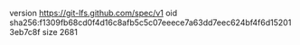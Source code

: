 version https://git-lfs.github.com/spec/v1
oid sha256:f1309fb68cd0f4d16c8afb5c5c07eeece7a63dd7eec624bf4f6d152013eb7c8f
size 2681
